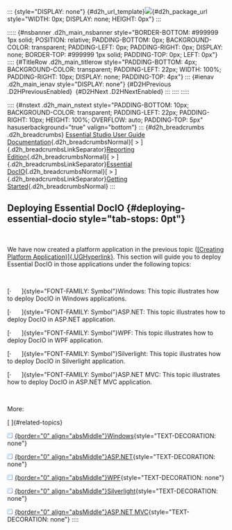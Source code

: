 ::: {style="DISPLAY: none"}
[](ms-xhelp:///?Id=d2h_url_template){#d2h_url_template}![](!package_url!){#d2h_package_url style="WIDTH: 0px; DISPLAY: none; HEIGHT: 0px"}
:::

::::: {#nsbanner .d2h_main_nsbanner style="BORDER-BOTTOM: #999999 1px solid; POSITION: relative; PADDING-BOTTOM: 0px; BACKGROUND-COLOR: transparent; PADDING-LEFT: 0px; PADDING-RIGHT: 0px; DISPLAY: none; BORDER-TOP: #999999 1px solid; PADDING-TOP: 0px; LEFT: 0px"}
:::: {#TitleRow .d2h_main_titlerow style="PADDING-BOTTOM: 4px; BACKGROUND-COLOR: transparent; PADDING-LEFT: 22px; WIDTH: 100%; PADDING-RIGHT: 10px; DISPLAY: none; PADDING-TOP: 4px"}
::: {#ienav .d2h_main_ienav style="DISPLAY: none"}
[](ms-xhelp:///?Id=78286af6-eb2c-4c81-aa63-ed667b9d74f8){#D2HPrevious .D2HPreviousEnabled}  [](ms-xhelp:///?Id=92233413-9080-49b2-9286-0bb65d8ddb63){#D2HNext .D2HNextEnabled}
:::
::::
:::::

:::: {#nstext .d2h_main_nstext style="PADDING-BOTTOM: 10px; BACKGROUND-COLOR: transparent; PADDING-LEFT: 22px; PADDING-RIGHT: 10px; HEIGHT: 100%; OVERFLOW: auto; PADDING-TOP: 5px" hasuserbackground="true" valign="bottom"}
::: {#d2h_breadcrumbs .d2h_breadcrumbs}
[Essential Studio User Guide Documentation](ms-xhelp:///?Id=12457748-09e3-4d74-a240-8e049cedf030){.d2h_breadcrumbsNormal}[ \> ]{.d2h_breadcrumbsLinkSeparator}[Reporting Edition](ms-xhelp:///?Id=027aa5b6-6676-4f93-ad23-c20e8c45792e){.d2h_breadcrumbsNormal}[ \> ]{.d2h_breadcrumbsLinkSeparator}[Essential DocIO](ms-xhelp:///?Id=b88d77b3-4c51-460f-a761-d2ef6d5b0ca6){.d2h_breadcrumbsNormal}[ \> ]{.d2h_breadcrumbsLinkSeparator}[Getting Started](ms-xhelp:///?Id=b13bdbaa-4c11-4a19-ba3a-3401037013af){.d2h_breadcrumbsNormal}
:::

## Deploying Essential DocIO {#deploying-essential-docio style="tab-stops: 0pt"}

 

We have now created a platform application in the previous topic ([[Creating Platform Application)]{.UGHyperlink}](ms-xhelp:///?Id=78286af6-eb2c-4c81-aa63-ed667b9d74f8). This section will guide you to deploy Essential DocIO in those applications under the following topics:

 

[·      ]{style="FONT-FAMILY: Symbol"}Windows: This topic illustrates how to deploy DocIO in Windows applications.

[·      ]{style="FONT-FAMILY: Symbol"}ASP.NET: This topic illustrates how to deploy DocIO in ASP.NET application.

[·      ]{style="FONT-FAMILY: Symbol"}WPF: This topic illustrates how to deploy DocIO in WPF application.

[·      ]{style="FONT-FAMILY: Symbol"}Silverlight: This topic illustrates how to deploy DocIO in Silverlight application.

[·      ]{style="FONT-FAMILY: Symbol"}ASP.NET MVC: This topic illustrates how to deploy DocIO in ASP.NET MVC application.

 

More:

[ ]{#related-topics}

[![](button.gif){border="0" align="absMiddle"}Windows](ms-xhelp:///?Id=92233413-9080-49b2-9286-0bb65d8ddb63){style="TEXT-DECORATION: none"}

[![](button.gif){border="0" align="absMiddle"}ASP.NET](ms-xhelp:///?Id=5fff6d7c-bc30-4c3d-ad89-85b2b23e4cf8){style="TEXT-DECORATION: none"}

[![](button.gif){border="0" align="absMiddle"}WPF](ms-xhelp:///?Id=71d34dad-83b2-4e9d-9c59-8f1c3a976df4){style="TEXT-DECORATION: none"}

[![](button.gif){border="0" align="absMiddle"}Silverlight](ms-xhelp:///?Id=985c525e-c4c8-40ea-8222-130fe9b88fd7){style="TEXT-DECORATION: none"}

[![](button.gif){border="0" align="absMiddle"}ASP.NET MVC](ms-xhelp:///?Id=f7eb84a8-511e-4814-8b89-d8a2fe7731f3){style="TEXT-DECORATION: none"}
::::
